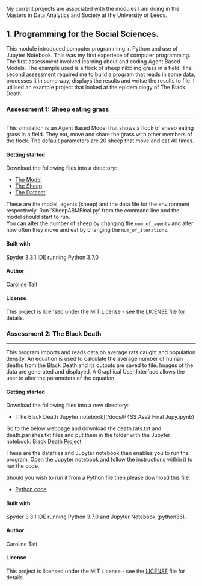 My current projects are associated with the modules I am doing in the Masters in Data Analytics and Society at the University of Leeds. 



## 1. Programming for the Social Sciences.  
This module introduced computer programming in Python and use of Jupyter Notebook.  This was my first experiece of computer programming.  
The first assessment involved learning about and coding Agent Based Models.  The example used is a flock of sheep nibbling grass in a field. The second assessment required me to build a program that reads in some data, processes it in some way, displays the results and writse the results to file.  I utilised an example project that looked at the epidemiology of The Black Death. 



### Assessment 1: Sheep eating grass
------------------
This simulation is an Agent Based Model that shows a flock of sheep eating grass in a field.  They eat, move and share the grass with other members of the flock.  The default parameters are 20 sheep that move and eat 40 times.  

#### Getting started
Download the following files into a directory:
 - [The Model](/docs/SheepABMFinal.py)
 - [The Sheep](/docs/agentframework.py)
 - [The Dataset](/docs/in.txt)

These are the model, agents (sheep) and the data file for the environment respectively.  Run 'SheepABMFinal.py' from the command line and the model should start to run.  
You can alter the number of sheep by changing the `num_of_agents` and alter how often they move and eat by changing the `num_of_iterations`.  

#### Built with
 Spyder 3.3.1 IDE running Python 3.7.0

#### Author
 Caroline Tait

#### License
 This project is licensed under the MIT License - see the [LICENSE](/docs/LICENSE) file for details.



### Assessment 2: The Black Death
------------------
This program imports and reads data on average rats caught and population density.  An equation is used to calculate the average number of human deaths from the Black Death and its outputs are saved to file.  Images of the data are generated and displayed. A Graphical User Interface allows the user to alter the parameters of the equation.   

#### Getting started
Download the following files into a new directory:
 - [The Black Death Jupyter notebook](/docs/P4SS Ass2 Final Jupy.ipynb)

Go to the below webpage and download the death.rats.txt and death.parishes.txt files and put them in the folder with the Jupyter notebook:
[Black Death Project](http://www.geog.leeds.ac.uk/courses/computing/study/core-python-phd/assessment2/death.html)

These are the datafiles and Jupyter notebook than enables you to run the program.  Open the Jupyter notebook and follow the instructions within it to run the code.  

Should you wish to run it from a Python file then please download this file:  

- [Python code](/docs/P4SSAss2Final.py)

#### Built with
 Spyder 3.3.1 IDE running Python 3.7.0 and Jupyter Notebook (python36).

#### Author
 Caroline Tait

#### License
 This project is licensed under the MIT License - see the [LICENSE](/docs/LICENSE) file for details.

